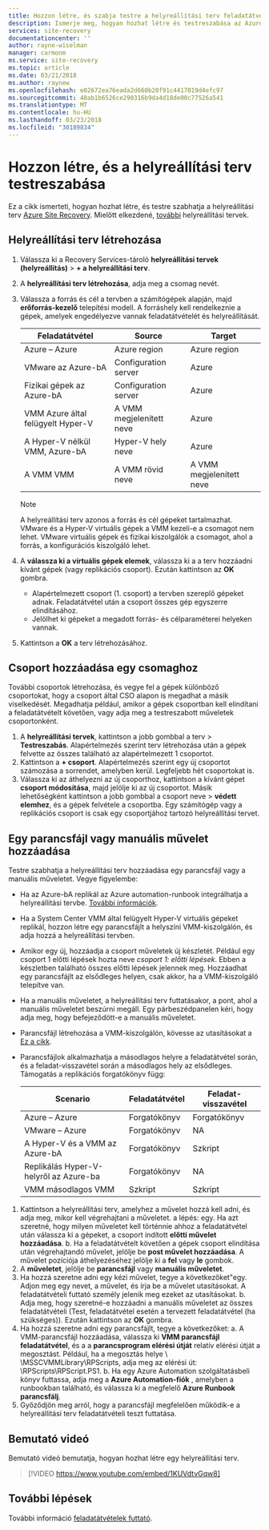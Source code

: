 ```yaml
---
title: Hozzon létre, és szabja testre a helyreállítási terv feladatátvételi és az Azure Site Recovery helyreállítási |} Microsoft Docs
description: Ismerje meg, hogyan hozhat létre és testreszabása az Azure Site Recovery helyreállítási tervek. Ez a cikk ismerteti a feladatátvétel és a virtuális gépek és fizikai kiszolgálók helyreállításához.
services: site-recovery
documentationcenter: ''
author: rayne-wiselman
manager: carmonm
ms.service: site-recovery
ms.topic: article
ms.date: 03/21/2018
ms.author: raynew
ms.openlocfilehash: e02672ea76eada2d660b20f91c4417019d4efc97
ms.sourcegitcommit: 48ab1b6526ce290316b9da4d18de00c77526a541
ms.translationtype: MT
ms.contentlocale: hu-HU
ms.lasthandoff: 03/23/2018
ms.locfileid: "30189834"
---
```

# <a name="create-and-customize-recovery-plans"></a>Hozzon létre, és a helyreállítási terv testreszabása

Ez a cikk ismerteti, hogyan hozhat létre, és testre szabhatja a helyreállítási terv [Azure Site Recovery](site-recovery-overview.md). Mielőtt elkezdené, [további](recovery-plan-overview.md) helyreállítási tervek.

## <a name="create-a-recovery-plan"></a>Helyreállítási terv létrehozása

1. Válassza ki a Recovery Services-tároló **helyreállítási tervek (helyreállítás)** > **+ a helyreállítási terv**.
2. A **helyreállítási terv létrehozása**, adja meg a csomag nevét.
3. Válassza a forrás és cél a tervben a számítógépek alapján, majd **erőforrás-kezelő** telepítési modell. A forráshely kell rendelkeznie a gépek, amelyek engedélyezve vannak feladatátvételét és helyreállítását. 

   **Feladatátvétel** | **Source** | **Target** 
   --- | --- | ---
   Azure – Azure | Azure region |Azure region
   VMware az Azure-bA | Configuration server | Azure
   Fizikai gépek az Azure-bA | Configuration server | Azure   
   VMM Azure által felügyelt Hyper-V  | A VMM megjelenített neve | Azure
   A Hyper-V nélkül VMM, Azure-bA | Hyper-V hely neve | Azure
   A VMM VMM |A VMM rövid neve | A VMM megjelenített neve 

   > [!NOTE]
   > A helyreállítási terv azonos a forrás és cél gépeket tartalmazhat. VMware és a Hyper-V virtuális gépek a VMM kezeli-e a csomagot nem lehet. VMware virtuális gépek és fizikai kiszolgálók a csomagot, ahol a forrás, a konfigurációs kiszolgáló lehet.

2. A **válassza ki a virtuális gépek elemek**, válassza ki a a terv hozzáadni kívánt gépek (vagy replikációs csoport). Ezután kattintson az **OK** gombra.
    - Alapértelmezett csoport (1. csoport) a tervben szereplő gépeket adnak. Feladatátvétel után a csoport összes gép egyszerre elindításához.
    - Jelölhet ki gépeket a megadott forrás- és célparaméterei helyeken vannak. 
1. Kattintson a **OK** a terv létrehozásához.

## <a name="add-a-group-to-a-plan"></a>Csoport hozzáadása egy csomaghoz

További csoportok létrehozása, és vegye fel a gépek különböző csoportokat, hogy a csoport által CSO alapon is megadhat a másik viselkedését. Megadhatja például, amikor a gépek csoportban kell elindítani a feladatátvételt követően, vagy adja meg a testreszabott műveletek csoportonként.

1. A **helyreállítási tervek**, kattintson a jobb gombbal a terv > **Testreszabás**. Alapértelmezés szerint terv létrehozása után a gépek felvette az összes található az alapértelmezett 1 csoportot.
2. Kattintson a **+ csoport**. Alapértelmezés szerint egy új csoportot számozása a sorrendet, amelyben kerül. Legfeljebb hét csoportokat is.
3. Válassza ki az áthelyezni az új csoporthoz, kattintson a kívánt gépet **csoport módosítása**, majd jelölje ki az új csoportot. Másik lehetőségként kattintson a jobb gombbal a csoport neve > **védett elemhez**, és a gépek felvétele a csoportba. Egy számítógép vagy a replikációs csoport is csak egy csoportjához tartozó helyreállítási tervet.


## <a name="add-a-script-or-manual-action"></a>Egy parancsfájl vagy manuális művelet hozzáadása

Testre szabhatja a helyreállítási terv hozzáadása egy parancsfájl vagy a manuális műveletet. Vegye figyelembe:

- Ha az Azure-bA replikál az Azure automation-runbook integrálhatja a helyreállítási tervbe. [További információk](site-recovery-runbook-automation.md).
- Ha a System Center VMM által felügyelt Hyper-V virtuális gépeket replikál, hozzon létre egy parancsfájlt a helyszíni VMM-kiszolgálón, és adja hozzá a helyreállítási tervben.
- Amikor egy új, hozzáadja a csoport műveletek új készletét. Például egy csoport 1 előtti lépések hozta neve *csoport 1: előtti lépések*. Ebben a készletben található összes előtti lépések jelennek meg. Hozzáadhat egy parancsfájlt az elsődleges helyen, csak akkor, ha a VMM-kiszolgáló telepítve van.
- Ha a manuális műveletet, a helyreállítási terv futtatásakor, a pont, ahol a manuális műveletet beszúrni megáll. Egy párbeszédpanelen kéri, hogy adja meg, hogy befejeződött-e a manuális műveletet.
- Parancsfájl létrehozása a VMM-kiszolgálón, kövesse az utasításokat a [Ez a cikk](hyper-v-vmm-recovery-script.md).
- Parancsfájlok alkalmazhatja a másodlagos helyre a feladatátvétel során, és a feladat-visszavétel során a másodlagos hely az elsődleges. Támogatás a replikációs forgatókönyv függ:
    
    **Scenario** | **Feladatátvétel** | **Feladat-visszavétel**
    --- | --- | --- 
    Azure – Azure  | Forgatókönyv | Forgatókönyv
    VMware – Azure | Forgatókönyv | NA 
    A Hyper-V és a VMM az Azure-bA | Forgatókönyv | Szkript
    Replikálás Hyper-V-helyről az Azure-ba | Forgatókönyv | NA
    VMM másodlagos VMM | Szkript | Szkript

1. Kattintson a helyreállítási terv, amelyhez a művelet hozzá kell adni, és adja meg, mikor kell végrehajtani a műveletet. a lépés: egy. Ha azt szeretné, hogy milyen műveletet kell történnie ahhoz a feladatátvétel után válassza ki a gépeket, a csoport indított **előtti művelet hozzáadása**.
    b. Ha a feladatátvételt követően a gépek csoport elindítása után végrehajtandó művelet, jelölje be **post művelet hozzáadása**. A művelet pozíciója áthelyezéséhez jelölje ki a **fel** vagy **le** gombok.
2. A **műveletet**, jelölje be **parancsfájl** vagy **manuális műveletet**.
3. Ha hozzá szeretne adni egy kézi művelet, tegye a következőket"egy. Adjon meg egy nevet, a művelet, és írja be a művelet utasításokat. A feladatátvételi futtató személy jelenik meg ezeket az utasításokat.
    b. Adja meg, hogy szeretné-e hozzáadni a manuális műveletet az összes feladatátvételi (Test, feladatátvétel esetén a tervezett feladatátvétel (ha szükséges)). Ezután kattintson az **OK** gombra.
4. Ha hozzá szeretne adni egy parancsfájlt, tegye a következőket: a. A VMM-parancsfájl hozzáadása, válassza ki **VMM parancsfájl feladatátvétel**, és a a **parancsprogram elérési útját** relatív elérési útját a megosztást. Például, ha a megosztás helye \\ <VMMServerName>\MSSCVMMLibrary\RPScripts, adja meg az elérési út: \RPScripts\RPScript.PS1.
    b. Ha egy Azure Automation szolgáltatásbeli könyv futtassa, adja meg a **Azure Automation-fiók** , amelyben a runbookban található, és válassza ki a megfelelő **Azure Runbook parancsfálj**.
5. Győződjön meg arról, hogy a parancsfájl megfelelően működik-e a helyreállítási terv feladatátvételi teszt futtatása.

## <a name="watch-a-video"></a>Bemutató videó

Bemutató videó bemutatja, hogyan hozhat létre egy helyreállítási terv.


> [!VIDEO https://www.youtube.com/embed/1KUVdtvGqw8]

## <a name="next-steps"></a>További lépések

További információ [feladatátvételek futtató](site-recovery-failover.md).  

    
